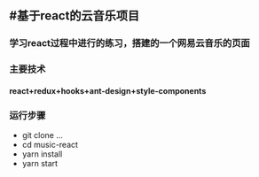 #基于react的云音乐项目
--------------
### 学习react过程中进行的练习，搭建的一个网易云音乐的页面
### 主要技术
#### react+redux+hooks+ant-design+style-components

### 运行步骤
- git clone ...
- cd music-react
- yarn install
- yarn start
